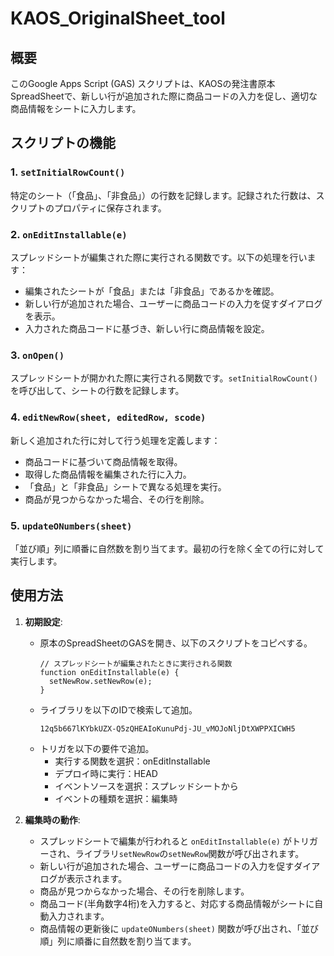 # KAOS_OriginalSheet_tool

## 概要
このGoogle Apps Script (GAS) スクリプトは、KAOSの発注書原本SpreadSheetで、新しい行が追加された際に商品コードの入力を促し、適切な商品情報をシートに入力します。

## スクリプトの機能

### 1. `setInitialRowCount()`
特定のシート（「食品」、「非食品」）の行数を記録します。記録された行数は、スクリプトのプロパティに保存されます。

### 2. `onEditInstallable(e)`
スプレッドシートが編集された際に実行される関数です。以下の処理を行います：
- 編集されたシートが「食品」または「非食品」であるかを確認。
- 新しい行が追加された場合、ユーザーに商品コードの入力を促すダイアログを表示。
- 入力された商品コードに基づき、新しい行に商品情報を設定。

### 3. `onOpen()`
スプレッドシートが開かれた際に実行される関数です。`setInitialRowCount()` を呼び出して、シートの行数を記録します。

### 4. `editNewRow(sheet, editedRow, scode)`
新しく追加された行に対して行う処理を定義します：
- 商品コードに基づいて商品情報を取得。
- 取得した商品情報を編集された行に入力。
- 「食品」と「非食品」シートで異なる処理を実行。
- 商品が見つからなかった場合、その行を削除。

### 5. `updateONumbers(sheet)`
「並び順」列に順番に自然数を割り当てます。最初の行を除く全ての行に対して実行します。

## 使用方法

1. **初期設定**:
   - 原本のSpreadSheetのGASを開き、以下のスクリプトをコピペする。
      ```ruby:GAS
      // スプレッドシートが編集されたときに実行される関数
      function onEditInstallable(e) {
        setNewRow.setNewRow(e);
      }
      ```
   - ライブラリを以下のIDで検索して追加。
      ```
      12q5b667lKYbkUZX-Q5zQHEAIoKunuPdj-JU_vMOJoNljDtXWPPXICWH5
      ```
   - トリガを以下の要件で追加。
      - 実行する関数を選択：onEditInstallable
      - デプロイ時に実行：HEAD
      - イベントソースを選択：スプレッドシートから
      - イベントの種類を選択：編集時


2. **編集時の動作**:
   - スプレッドシートで編集が行われると `onEditInstallable(e)` がトリガーされ、ライブラリ`setNewRow`の`setNewRow`関数が呼び出されます。
   - 新しい行が追加された場合、ユーザーに商品コードの入力を促すダイアログが表示されます。
   - 商品が見つからなかった場合、その行を削除します。
   - 商品コード(半角数字4桁)を入力すると、対応する商品情報がシートに自動入力されます。
   - 商品情報の更新後に `updateONumbers(sheet)` 関数が呼び出され、「並び順」列に順番に自然数を割り当てます。
